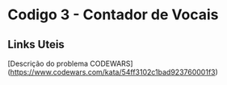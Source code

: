 # Codigo 3 - Contador de Vocais

## Links Uteis
[Descrição do problema CODEWARS] (https://www.codewars.com/kata/54ff3102c1bad923760001f3)
